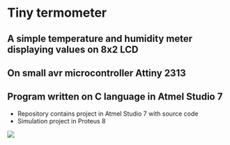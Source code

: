 # Tiny termometer
## A simple temperature and humidity meter displaying values on 8x2 LCD
## On small avr microcontroller Attiny 2313
## Program written on C language in Atmel Studio 7

* Repository contains project in Atmel Studio 7 with source code 
* Simulation project in Proteus 8

![](name-of-sim.gif)
